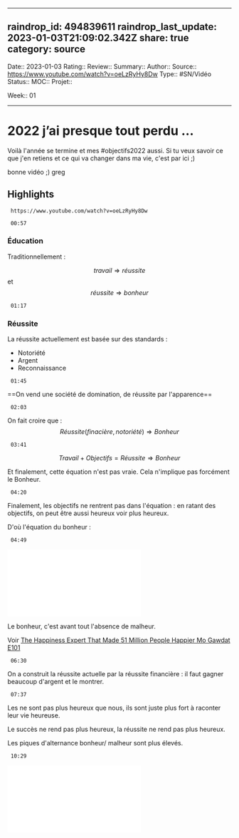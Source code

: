 


---
raindrop_id: 494839611
raindrop_last_update: 2023-01-03T21:09:02.342Z
share: true
category: source
---

Date:: 2023-01-03
Rating::
Review:: 
Summary:: 
Author::
Source:: https://www.youtube.com/watch?v=oeLzRyHy8Dw
Type:: #SN/Vidéo 
Status:: 
MOC::
Projet:: 

Week:: 01

***
# 2022 j’ai presque tout perdu …

Voilà l'année se termine et mes #objectifs2022 aussi. 
Si tu veux savoir ce que j'en retiens et ce qui va changer dans ma vie, c'est par ici ;)

bonne vidéo ;)
greg

## Highlights

```timestamp-url 
 https://www.youtube.com/watch?v=oeLzRyHy8Dw
 ```

```timestamp 
 00:57
 ```

### Éducation 
Traditionnellement : 

$$ travail \Longrightarrow réussite$$ et 
$$réussite \Longrightarrow bonheur$$
```timestamp 
 01:17
 ```

### Réussite
La réussite actuellement est basée sur des standards :
- Notoriété
- Argent
- Reconnaissance

```timestamp 
 01:45
 ```

==On vend une société de domination, de réussite par l'apparence==

```timestamp 
 02:03
 ```

On fait croire que :
$$Réussite(finacière, notoriété) \Longrightarrow Bonheur$$
```timestamp 
 03:41
 ```

$$Travail + Objectifs = Réussite \Longrightarrow Bonheur$$

Et finalement, cette équation n'est pas vraie. Cela n'implique pas forcément le Bonheur.

```timestamp 
 04:20
 ```

Finalement, les objectifs ne rentrent pas dans l'équation : en ratant des objectifs, on peut être aussi heureux voir plus heureux.

D'où l'équation du bonheur :

```timestamp 
 04:49
 ```

![Équation du bonheur](../seeds/%C3%89quation%20du%20bonheur.md)

Le bonheur, c'est avant tout l'absence de malheur.

Voir [The Happiness Expert That Made 51 Million People Happier Mo Gawdat  E101](The%20Happiness%20Expert%20That%20Made%2051%20Million%20People%20Happier%20Mo%20Gawdat%20%20E101)

```timestamp 
 06:30
 ```

On a construit la réussite actuelle par la réussite financière : il faut gagner beaucoup d'argent et le montrer.

```timestamp 
 07:37
 ```

Les ne sont pas plus heureux que nous, ils sont juste plus fort à raconter leur vie heureuse.

Le succès ne rend pas plus heureux, la réussite ne rend pas plus heureux.

Les piques d'alternance bonheur/ malheur sont plus élevés.
```timestamp 
 10:29
 ```

![Sa définition du bonheur](../seeds/Sa%20d%C3%A9finition%20du%20bonheur.md)